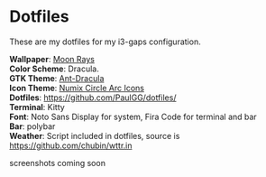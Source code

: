 # Dotfiles

These are my dotfiles for my i3-gaps configuration.

__Wallpaper__: [Moon Rays](https://imgur.com/a/jWSX7kq)  
__Color Scheme__: Dracula.  
__GTK Theme__: [Ant-Dracula](https://github.com/EliverLara/Ant-Dracula)  
__Icon Theme__: [Numix Circle Arc Icons](https://aur.archlinux.org/packages/numix-circle-arc-icons-git/)  
__Dotfiles__: https://github.com/PaulGG/dotfiles/  
__Terminal__: Kitty  
__Font__: Noto Sans Display for system, Fira Code for terminal and bar  
__Bar__: polybar  
__Weather__: Script included in dotfiles, source is https://github.com/chubin/wttr.in  

screenshots coming soon

